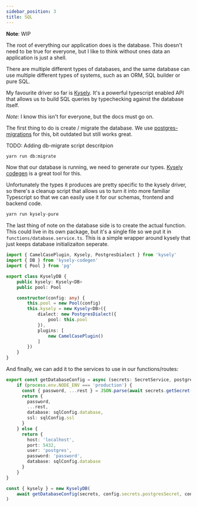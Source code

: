 ```yaml
---
sidebar_position: 3
title: SQL
---
```


**Note**: WIP

The root of everything our application does is the database. This doesn't need to be true for everyone, but I like to think without ones data an application is just a shell.

There are multiple different types of databases, and the same database can use multiple different types of systems, such as an ORM, SQL builder or pure SQL.

My favourite driver so far is [Kysely](https://kysely.dev/). It's a powerful typescript enabled API that allows us to build SQL queries by typechecking against the database itself. 

*Note*: I know this isn't for everyone, but the docs must go on.

The first thing to do is create / migrate the database. We use [postgres-migrations](https://www.npmjs.com/package/postgres-migrations) for this, bit outdated but still works great.

TODO: Adding db-migrate script descritpion

```bash
yarn run db:migrate
```

Now that our database is running, we need to generate our types.  [Kysely codegen](https://github.com/RobinBlomberg/kysely-codegen) is a great tool for this.

Unfortunately the types it produces are pretty specific to the kysely driver, so there's a cleanup script that allows us to turn it into more familiar Typescript so that we can easily use it for our schemas, frontend and backend code.

```bash
yarn run kysely-pure
```

The last thing of note on the database side is to create the actual function. This could live in its own package, but it's a single file so we put it in `functions/database.service.ts`. This is a simple wrapper around kysely that just keeps database initializaiton seperate.

```typescript
import { CamelCasePlugin, Kysely, PostgresDialect } from 'kysely'
import { DB } from 'kysely-codegen'
import { Pool } from 'pg'

export class KyselyDB {
    public kysely: Kysely<DB>
    public pool: Pool

    constructor(config: any) {
        this.pool = new Pool(config)
        this.kysely = new Kysely<DB>({
            dialect: new PostgresDialect({
                pool: this.pool
            }),
            plugins: [
                new CamelCasePlugin()
            ]
        })
    }
}
```

And finally, we can add it to the services to use in our functions/routes:

```typescript
export const getDatabaseConfig = async (secrets: SecretService, postgresSecret: string, sqlConfig: SQLConfig) => {
    if (process.env.NODE_ENV === 'production') {
      const { password, ...rest } = JSON.parse(await secrets.getSecret(postgresSecret))
      return { 
        password, 
        ...rest, 
        database: sqlConfig.database,
        ssl: sqlConfig.ssl
      }
    } else {
      return {
        host: 'localhost',
        port: 5432,
        user: 'postgres',
        password: 'password',
        database: sqlConfig.database
      }
    }
}

const { kysely } = new KyselyDB(
    await getDatabaseConfig(secrets, config.secrets.postgresSecret, config.sql)
)
```
